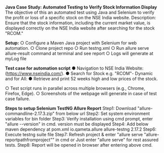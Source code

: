 **Java Case Study: Automated Testing to Verify Stock Information Display**
The objective of this an automated test using Java and Selenium to verify the profit or loss of a specific stock on the NSE India website.
Description:
Ensure that the stock information, including the current market value, is displayed correctly on the NSE India website after searching for the stock "RCOM."

**Setup:**
○ Configure a Maven Java project with Selenium for web automation.
○ Clone project repo
○ Run testng.xml
○ Run allure serve allure-result command at terminal and see report
○ Logs will generate at myLog file

**Test case for automation script**
● Navigation to NSE India Website: (https://www.nseindia.com/).
● Search for Stock e.g. "RCOM"- Dynamic and for All:
● Retrieve and print 52 weeks high and low prices of the stock.

○ Test script runs in parallel across multiple browsers (e.g., Chrome, Firefox, Edge).
○ Screenshots of the webpage will generate in case of test case failure.

**Steps to setup Selenium TestNG Allure Report**
Step1: Download "allure-commandline-2.17.3.zip" from below url
Step2: Set system environment variables for bin folder
Step3: Verify installation using cmd prompt, enter "allure --version" in cmd.
version must be displayed
Step4: Add below maven dependency at pom.xml
  <dependency>
    <groupId>io.qameta.allure</groupId>
    <artifactId>allure-testng</artifactId>
    <version>2.17.2</version>
  </dependency>
Step6: Execute testng suite file
Step7: Refresh project & enter "allure serve "allure-reportpathfromproject"" in cmd or Just enter "allure serve" for rest assured tests.
Step8: Report will be opened in browser after entering above cmd.
